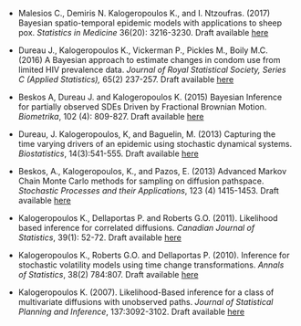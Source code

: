 * Malesios C., Demiris N. Kalogeropoulos K., and I. Ntzoufras. (2017) Bayesian spatio-temporal epidemic models with applications to sheep pox. *Statistics in Medicine* 36(20): 3216-3230. Draft available [here](http://arxiv.org/abs/1403.1783)

* Dureau J., Kalogeropoulos K., Vickerman P., Pickles M., Boily M.C. (2016) A Bayesian approach to estimate changes in condom use from limited HIV prevalence data. *Journal of Royal Statistical Society, Series C (Applied Statistics),* 65(2) 237-257. Draft available [here](http://arxiv.org/abs/1211.5472)

* Beskos A, Dureau J. and Kalogeropoulos K. (2015) Bayesian Inference for partially observed SDEs Driven by Fractional Brownian Motion. *Biometrika*, 102 (4): 809-827. Draft available [here](http://arxiv.org/abs/1307.0238)

* Dureau, J. Kalogeropoulos, K, and Baguelin, M. (2013) Capturing the time varying drivers of an epidemic using stochastic dynamical systems.  *Biostatistics*, 14(3):541-555. Draft available [here](http://arxiv.org/abs/1203.5950)

* Beskos, A., Kalogeropoulos, K., and Pazos, E. (2013) Advanced Markov Chain Monte Carlo methods for sampling on diffusion pathspace. *Stochastic Processes and their Applications*, 123 (4) 1415-1453. Draft available [here](http://eprints.lse.ac.uk/46433/)

* Kalogeropoulos K., Dellaportas P. and Roberts G.O. (2011). Likelihood based inference for
correlated diffusions. *Canadian Journal of Statistics*, 39(1): 52-72. Draft available [here](http://eprints.lse.ac.uk/31354/)

* Kalogeropoulos K., Roberts G.O. and Dellaportas P. (2010). Inference for stochastic volatility models using time change transformations. *Annals of Statistics*, 38(2) 784:807. Draft available [here](http://eprints.lse.ac.uk/31421/)

* Kalogeropoulos K. (2007). Likelihood-Based inference for a class of multivariate diffusions with unobserved paths.  *Journal of Statistical Planning and Inference*, 137:3092-3102. Draft available [here](http://eprints.lse.ac.uk/31423/)
